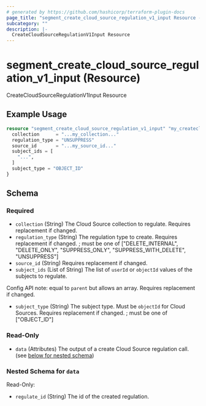 ```yaml
---
# generated by https://github.com/hashicorp/terraform-plugin-docs
page_title: "segment_create_cloud_source_regulation_v1_input Resource - terraform-provider-segment"
subcategory: ""
description: |-
  CreateCloudSourceRegulationV1Input Resource
---
```


# segment_create_cloud_source_regulation_v1_input (Resource)

CreateCloudSourceRegulationV1Input Resource

## Example Usage

```terraform
resource "segment_create_cloud_source_regulation_v1_input" "my_createcloudsourceregulationv1input" {
  collection      = "...my_collection..."
  regulation_type = "UNSUPPRESS"
  source_id       = "...my_source_id..."
  subject_ids = [
    "...",
  ]
  subject_type = "OBJECT_ID"
}
```

<!-- schema generated by tfplugindocs -->
## Schema

### Required

- `collection` (String) The Cloud Source collection to regulate. Requires replacement if changed.
- `regulation_type` (String) The regulation type to create. Requires replacement if changed. ; must be one of ["DELETE_INTERNAL", "DELETE_ONLY", "SUPPRESS_ONLY", "SUPPRESS_WITH_DELETE", "UNSUPPRESS"]
- `source_id` (String) Requires replacement if changed.
- `subject_ids` (List of String) The list of `userId` or `objectId` values of the subjects to regulate.

Config API note: equal to `parent` but allows an array.
Requires replacement if changed.
- `subject_type` (String) The subject type. Must be `objectId` for Cloud Sources. Requires replacement if changed. ; must be one of ["OBJECT_ID"]

### Read-Only

- `data` (Attributes) The output of a create Cloud Source regulation call. (see [below for nested schema](#nestedatt--data))

<a id="nestedatt--data"></a>
### Nested Schema for `data`

Read-Only:

- `regulate_id` (String) The id of the created regulation.


